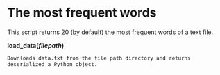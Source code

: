 # The most frequent words

This script returns 20 (by default) the most frequent words of a text file.

**load_data(***filepath***)** 

    Downloads data.txt from the file path directory and returns deserialized a Python object.
